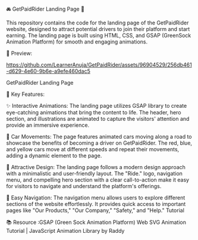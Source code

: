 🚘 GetPaidRider Landing Page 🚀

This repository contains the code for the landing page of the GetPaidRider website, designed to attract potential drivers to join their platform and start earning. The landing page is built using HTML, CSS, and GSAP (GreenSock Animation Platform) for smooth and engaging animations.

👀 Preview:

https://github.com/LearnerAnuja/GetPaidRider/assets/96904529/256db461-d629-4e60-9b6e-a9efe460dac5


GetPaidRider Landing Page

🌟 Key Features:

✨ Interactive Animations: The landing page utilizes GSAP library to create eye-catching animations that bring the content to life. The header, hero section, and illustrations are animated to capture the visitors' attention and provide an immersive experience.

🚗 Car Movements: The page features animated cars moving along a road to showcase the benefits of becoming a driver on GetPaidRider. The red, blue, and yellow cars move at different speeds and repeat their movements, adding a dynamic element to the page.

🎨 Attractive Design: The landing page follows a modern design approach with a minimalistic and user-friendly layout. The "Ride." logo, navigation menu, and compelling hero section with a clear call-to-action make it easy for visitors to navigate and understand the platform's offerings.

🔗 Easy Navigation: The navigation menu allows users to explore different sections of the website effortlessly. It provides quick access to important pages like "Our Products," "Our Company," "Safety," and "Help."
Tutorial

📚 Resource :GSAP (Green Sock Animation Platform) Web SVG Animation Tutorial | JavaScript Animation Library  by Raddy
